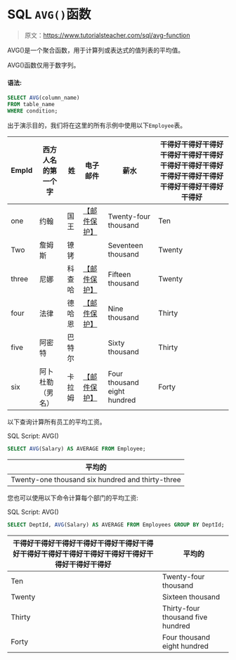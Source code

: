 # SQL `AVG()`函数

> 原文：<https://www.tutorialsteacher.com/sql/avg-function>

AVG()是一个聚合函数，用于计算列或表达式的值列表的平均值。

AVG()函数仅用于数字列。

#### 语法:

```sql
SELECT AVG(column_name)
FROM table_name
WHERE condition; 
```

出于演示目的，我们将在这里的所有示例中使用以下`Employee`表。

| EmpId | 西方人名的第一个字 | 姓 | 电子邮件 | 薪水 | 干得好干得好干得好干得好干得好干得好干得好干得好干得好干得好干得好干得好干得好干得好干得好干得好 |
| --- | --- | --- | --- | --- | --- |
| one | 约翰 | 国王 | [【邮件保护】](/cdn-cgi/l/email-protection) | Twenty-four thousand | Ten |
| Two | 詹姆斯 | 镣铐 |  | Seventeen thousand | Twenty |
| three | 尼娜 | 科查哈 | [【邮件保护】](/cdn-cgi/l/email-protection) | Fifteen thousand | Twenty |
| four | 法律 | 德哈恩 | [【邮件保护】](/cdn-cgi/l/email-protection) | Nine thousand | Thirty |
| five | 阿密特 | 巴特尔 |  | Sixty thousand | Thirty |
| six | 阿卜杜勒（男名） | 卡拉姆 | [【邮件保护】](/cdn-cgi/l/email-protection) | Four thousand eight hundred | Forty |

以下查询计算所有员工的平均工资。

SQL Script: AVG() 

```sql
SELECT AVG(Salary) AS AVERAGE FROM Employee; 
```

| 平均的 |
| --- |
| Twenty-one thousand six hundred and thirty-three |

您也可以使用以下命令计算每个部门的平均工资:

SQL Script: AVG() 

```sql
SELECT DeptId, AVG(Salary) AS AVERAGE FROM Employees GROUP BY DeptId; 
```

| 干得好干得好干得好干得好干得好干得好干得好干得好干得好干得好干得好干得好干得好干得好干得好干得好 | 平均的 |
| --- | --- |
| Ten | Twenty-four thousand |
| Twenty | Sixteen thousand |
| Thirty | Thirty-four thousand five hundred |
| Forty | Four thousand eight hundred |**
